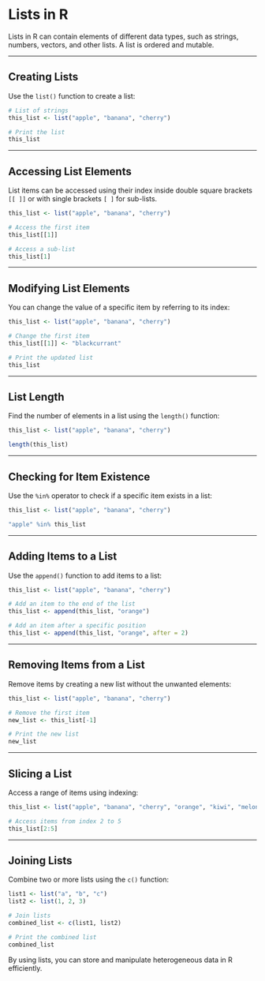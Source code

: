 # Lists in R

Lists in R can contain elements of different data types, such as strings, numbers, vectors, and other lists. A list is ordered and mutable.

---

## Creating Lists
Use the `list()` function to create a list:

```R
# List of strings
this_list <- list("apple", "banana", "cherry")

# Print the list
this_list
```

---

## Accessing List Elements
List items can be accessed using their index inside double square brackets `[[ ]]` or with single brackets `[ ]` for sub-lists.

```R
this_list <- list("apple", "banana", "cherry")

# Access the first item
this_list[[1]]

# Access a sub-list
this_list[1]
```

---

## Modifying List Elements
You can change the value of a specific item by referring to its index:

```R
this_list <- list("apple", "banana", "cherry")

# Change the first item
this_list[[1]] <- "blackcurrant"

# Print the updated list
this_list
```

---

## List Length
Find the number of elements in a list using the `length()` function:

```R
this_list <- list("apple", "banana", "cherry")

length(this_list)
```

---

## Checking for Item Existence
Use the `%in%` operator to check if a specific item exists in a list:

```R
this_list <- list("apple", "banana", "cherry")

"apple" %in% this_list
```

---

## Adding Items to a List
Use the `append()` function to add items to a list:

```R
this_list <- list("apple", "banana", "cherry")

# Add an item to the end of the list
this_list <- append(this_list, "orange")

# Add an item after a specific position
this_list <- append(this_list, "orange", after = 2)
```

---

## Removing Items from a List
Remove items by creating a new list without the unwanted elements:

```R
this_list <- list("apple", "banana", "cherry")

# Remove the first item
new_list <- this_list[-1]

# Print the new list
new_list
```

---

## Slicing a List
Access a range of items using indexing:

```R
this_list <- list("apple", "banana", "cherry", "orange", "kiwi", "melon", "mango")

# Access items from index 2 to 5
this_list[2:5]
```

---

## Joining Lists
Combine two or more lists using the `c()` function:

```R
list1 <- list("a", "b", "c")
list2 <- list(1, 2, 3)

# Join lists
combined_list <- c(list1, list2)

# Print the combined list
combined_list
```

By using lists, you can store and manipulate heterogeneous data in R efficiently.
